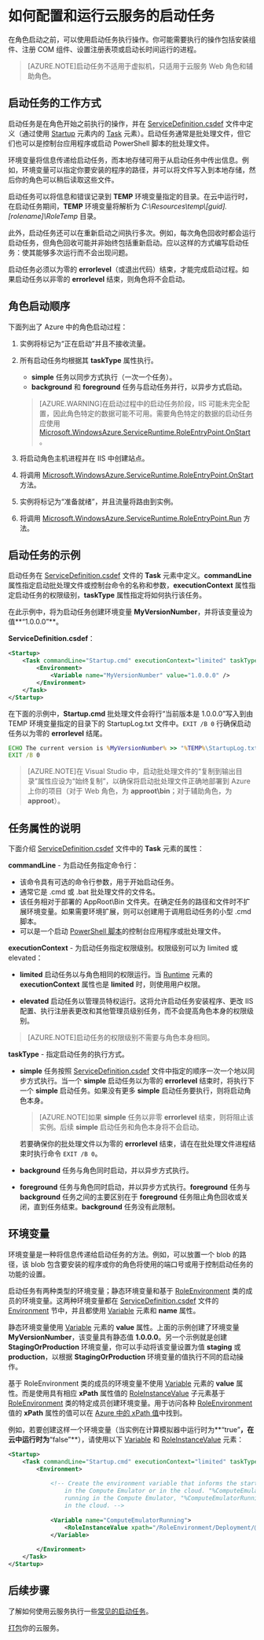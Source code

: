 <properties 
pageTitle="在 Azure 云服务中运行启动任务 | Windows Azure" 
description="启动任务可帮助为你的应用准备云服务环境。这将讲授启动任务的工作方式以及如何生成启动任务" 
services="cloud-services" 
documentationCenter="" 
authors="Thraka" 
manager="timlt" 
editor=""/>

<tags 
ms.service="cloud-services" 
ms.date="09/08/2015" 
wacn.date="10/17/2015"/>



# 如何配置和运行云服务的启动任务

在角色启动之前，可以使用启动任务执行操作。你可能需要执行的操作包括安装组件、注册 COM 组件、设置注册表项或启动长时间运行的进程。

>[AZURE.NOTE]启动任务不适用于虚拟机，只适用于云服务 Web 角色和辅助角色。

## 启动任务的工作方式

启动任务是在角色开始之前执行的操作，并在 [ServiceDefinition.csdef] 文件中定义（通过使用 [Startup] 元素内的 [Task] 元素）。启动任务通常是批处理文件，但它们也可以是控制台应用程序或启动 PowerShell 脚本的批处理文件。

环境变量将信息传递给启动任务，而本地存储可用于从启动任务中传出信息。例如，环境变量可以指定你要安装的程序的路径，并可以将文件写入到本地存储，然后你的角色可以稍后读取这些文件。

启动任务可以将信息和错误记录到 **TEMP** 环境变量指定的目录。在云中运行时，在启动任务期间，**TEMP** 环境变量将解析为 
*C:\\Resources\\temp\\[guid].[rolename]\\RoleTemp* 目录。

此外，启动任务还可以在重新启动之间执行多次。例如，每次角色回收时都会运行启动任务，但角色回收可能并非始终包括重新启动。应以这样的方式编写启动任务：使其能够多次运行而不会出现问题。

启动任务必须以为零的 **errorlevel**（或退出代码）结束，才能完成启动过程。如果启动任务以非零的 **errorlevel** 结束，则角色将不会启动。


## 角色启动顺序

下面列出了 Azure 中的角色启动过程：

1. 实例将标记为“正在启动”并且不接收流量。

2. 所有启动任务均根据其 **taskType** 属性执行。
    - **simple** 任务以同步方式执行（一次一个任务）。
    - **background** 和 **foreground** 任务与启动任务并行，以异步方式启动。  
       
    > [AZURE.WARNING]在启动过程中的启动任务阶段，IIS 可能未完全配置，因此角色特定的数据可能不可用。需要角色特定的数据的启动任务应使用 [Microsoft.WindowsAzure.ServiceRuntime.RoleEntryPoint.OnStart](https://msdn.microsoft.com/zh-cn/library/azure/microsoft.windowsazure.serviceruntime.roleentrypoint.onstart.aspx)。

3. 将启动角色主机进程并在 IIS 中创建站点。

4. 将调用 [Microsoft.WindowsAzure.ServiceRuntime.RoleEntryPoint.OnStart](https://msdn.microsoft.com/zh-cn/library/azure/microsoft.windowsazure.serviceruntime.roleentrypoint.onstart.aspx) 方法。

5. 实例将标记为“准备就绪”，并且流量将路由到实例。

6. 将调用 [Microsoft.WindowsAzure.ServiceRuntime.RoleEntryPoint.Run](https://msdn.microsoft.com/zh-cn/library/azure/microsoft.windowsazure.serviceruntime.roleentrypoint.run.aspx) 方法。


## 启动任务的示例

启动任务在 [ServiceDefinition.csdef] 文件的 **Task** 元素中定义。**commandLine** 属性指定启动批处理文件或控制台命令的名称和参数，**executionContext** 属性指定启动任务的权限级别，**taskType** 属性指定将如何执行该任务。

在此示例中，将为启动任务创建环境变量 **MyVersionNumber**，并将该变量设为值**“1.0.0.0”**。

**ServiceDefinition.csdef**：

```xml
<Startup>
    <Task commandLine="Startup.cmd" executionContext="limited" taskType="simple" >
        <Environment>
            <Variable name="MyVersionNumber" value="1.0.0.0" />
        </Environment>
    </Task>
</Startup>
```

在下面的示例中，**Startup.cmd** 批处理文件会将行“当前版本是 1.0.0.0”写入到由 TEMP 环境变量指定的目录下的 StartupLog.txt 文件中。`EXIT /B 0` 行确保启动任务以为零的 **errorlevel** 结尾。

```cmd
ECHO The current version is %MyVersionNumber% >> "%TEMP%\StartupLog.txt" 2>&1
EXIT /B 0
```

> [AZURE.NOTE]在 Visual Studio 中，启动批处理文件的“复制到输出目录”属性应设为“始终复制”，以确保将启动批处理文件正确地部署到 Azure 上你的项目（对于 Web 角色，为 **approot\\bin**；对于辅助角色，为 **approot**）。

## 任务属性的说明

下面介绍 [ServiceDefinition.csdef] 文件中的 **Task** 元素的属性：

**commandLine** - 为启动任务指定命令行：

- 该命令具有可选的命令行参数，用于开始启动任务。
- 通常它是 .cmd 或 .bat 批处理文件的文件名。
- 该任务相对于部署的 AppRoot\\Bin 文件夹。在确定任务的路径和文件时不扩展环境变量。如果需要环境扩展，则可以创建用于调用启动任务的小型 .cmd 脚本。
- 可以是一个启动 [PowerShell 脚本](cloud-services-startup-tasks-common.md#create-a-powershell-startup-task)的控制台应用程序或批处理文件。

**executionContext** - 为启动任务指定权限级别。权限级别可以为 limited 或 elevated：

- **limited** 
启动任务以与角色相同的权限运行。当 [Runtime] 元素的 **executionContext** 属性也是 **limited** 时，则使用用户权限。

- **elevated** 
启动任务以管理员特权运行。这将允许启动任务安装程序、更改 IIS 配置、执行注册表更改和其他管理员级别任务，而不会提高角色本身的权限级别。

> [AZURE.NOTE]启动任务的权限级别不需要与角色本身相同。

**taskType** - 指定启动任务的执行方式。

- **simple** 
任务按照 [ServiceDefinition.csdef] 文件中指定的顺序一次一个地以同步方式执行。当一个 **simple** 启动任务以为零的 **errorlevel** 结束时，将执行下一个 **simple** 启动任务。如果没有更多 **simple** 启动任务要执行，则将启动角色本身。   

    > [AZURE.NOTE]如果 **simple** 任务以非零 **errorlevel** 结束，则将阻止该实例。后续 **simple** 启动任务和角色本身将不会启动。

    若要确保你的批处理文件以为零的 **errorlevel** 结束，请在在批处理文件进程结束时执行命令 `EXIT /B 0`。

- **background** 
任务与角色同时启动，并以异步方式执行。

- **foreground** 
任务与角色同时启动，并以异步方式执行。**foreground** 任务与 **background** 任务之间的主要区别在于 **foreground** 任务阻止角色回收或关闭，直到任务结束。**background** 任务没有此限制。

## 环境变量

环境变量是一种将信息传递给启动任务的方法。例如，可以放置一个 blob 的路径，该 blob 包含要安装的程序或你的角色将使用的端口号或用于控制启动任务的功能的设置。

启动任务有两种类型的环境变量；静态环境变量和基于 [RoleEnvironment] 类的成员的环境变量。这两种环境变量都在 [ServiceDefinition.csdef] 文件的 [Environment] 节中，并且都使用 [Variable] 元素和 **name** 属性。

静态环境变量使用 [Variable] 元素的 **value** 属性。上面的示例创建了环境变量 **MyVersionNumber**，该变量具有静态值 **1.0.0.0**。另一个示例就是创建 **StagingOrProduction** 环境变量，你可以手动将该变量设置为值 **staging** 或 **production**，以根据 **StagingOrProduction** 环境变量的值执行不同的启动操作。

基于 RoleEnvironment 类的成员的环境变量不使用 [Variable] 元素的 **value** 属性。而是使用具有相应 **xPath** 属性值的 [RoleInstanceValue] 子元素基于 [RoleEnvironment] 类的特定成员创建环境变量。用于访问各种 [RoleEnvironment] 值的 **xPath** 属性的值可以在 [Azure 中的 xPath 值](https://msdn.microsoft.com/zh-cn/library/azure/hh404006.aspx)中找到。



例如，若要创建这样一个环境变量（当实例在计算模拟器中运行时为**“true”**，在云中运行时为**“false”**），请使用以下 [Variable] 和 [RoleInstanceValue] 元素：

```xml
<Startup>
    <Task commandLine="Startup.cmd" executionContext="limited" taskType="simple">
        <Environment>
    
            <!-- Create the environment variable that informs the startup task whether it is running
                in the Compute Emulator or in the cloud. "%ComputeEmulatorRunning%"=="true" when
                running in the Compute Emulator, "%ComputeEmulatorRunning%"=="false" when running
                in the cloud. -->
    
            <Variable name="ComputeEmulatorRunning">
                <RoleInstanceValue xpath="/RoleEnvironment/Deployment/@emulated" />
            </Variable>
    
        </Environment>
    </Task>
</Startup>
```

## 后续步骤
了解如何使用云服务执行一些[常见的启动任务](/documentation/articles/cloud-services-startup-tasks-common)。

[打包](/documentation/articles/cloud-services-model-and-package)你的云服务。


[ServiceDefinition.csdef]: /documentation/articles/cloud-services-model-and-package/#csdef
[Task]: https://msdn.microsoft.com/zh-cn/library/azure/gg557552.aspx#Task
[Startup]: https://msdn.microsoft.com/zh-cn/library/azure/gg557552.aspx#Startup
[Runtime]: https://msdn.microsoft.com/zh-cn/library/azure/gg557552.aspx#Runtime
[Environment]: https://msdn.microsoft.com/zh-cn/library/azure/gg557552.aspx#Environment
[Variable]: https://msdn.microsoft.com/zh-cn/library/azure/gg557552.aspx#Variable
[RoleInstanceValue]: https://msdn.microsoft.com/zh-cn/library/azure/gg557552.aspx#RoleInstanceValue
[RoleEnvironment]: https://msdn.microsoft.com/zh-cn/library/azure/microsoft.windowsazure.serviceruntime.roleenvironment.aspx

<!---HONumber=74-->